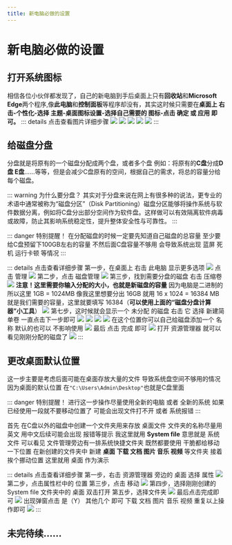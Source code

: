 ```yaml
---
title: 新电脑必做的设置
---
```


# 新电脑必做的设置

## 打开系统图标

相信各位小伙伴都发现了，自己的新电脑到手后桌面上只有**回收站**和**Microsoft Edge**两个程序,像**此电脑**和**控制面板**等程序却没有，其实这时候只需要在**桌面上 右击-个性化-选择 主题-桌面图标设置-选择自己需要的 图标-点击 确定 或 应用 即可。**
::: details 点击查看图片详细步骤
![](/image/Required/01.png)
![](/image/Required/02.png)
![](/image/Required/03.png)
![](/image/Required/04.png)
![](/image/Required/05.png)
:::

## 给磁盘分盘

分盘就是将原有的一个磁盘分配成两个盘，或者多个盘 例如：将原有的**C盘**分成**D盘 E盘**……等等，但是会减少C盘原有的空间，根据自己的需求，将总的容量分给每个磁盘。

::: warning 为什么要分盘？
其实对于分盘来说在网上有很多种的说法，更专业的术语中通常被称为“磁盘分区”（Disk Partitioning）磁盘分区能够将操作系统与软件数据分离，例如将C盘分出部分空间作为软件盘。这样做可以有效隔离软件病毒或故障，防止其影响系统稳定性，提升整体安全性与可靠性。
:::

::: danger 特别提醒！
在分配磁盘的时候一定要先知道自己磁盘的总容量 至少要给C盘预留下100GB左右的容量 不然后面C盘容量不够用 会导致系统出现 蓝屏 死机 运行卡顿 等情况
:::

<Linkcard url="https://blog.zhuns.top/fp/index.html" title="磁盘分盘计算器(点击打开)" description="自己做了一个简单的磁盘分盘计算器 比如说你想分配 256GB 就直接输入 256 复制结果就行" logo="/image/App/jsq.png"/>

::: details 点击查看详细步骤
第一步，在桌面上 右击 此电脑 显示更多选项
![](/image/Required/c01.png)
点击 管理
![](/image/Required/c02.png)
第二步，点击 磁盘管理
![](/image/Required/c03.png)
第三步，找到需要分盘的磁盘 右击 压缩卷
![](/image/Required/c04.png)
**注意！这里需要你输入分配的大小，也就是新磁盘的容量** 因为电脑是二进制的 所以这里 1GB = 1024MB 像我这里想要分出 16GB 就用 16 x 1024 = 16384 MB 就是我们需要的容量，这里就要填写 16384（**可以使用上面的“磁盘分盘计算器”小工具**）
![](/image/Required/c05.png)
第七步，这时候就会显示一个 未分配 的磁盘 右击 它 选择 新建简单卷 一直点击下一步即可
![](/image/Required/c06.png)
![](/image/Required/c07.png)
![](/image/Required/c08.png)
![](/image/Required/c09.png)
在这个位置你可以自己给磁盘添加一个 名称 默认的也可以 不影响使用
![](/image/Required/c10.png)
最后 点击 完成 即可
![](/image/Required/c11.png)
打开 资源管理器 就可以看见刚刚分配的磁盘了
![](/image/Required/c12.png)
:::

## 更改桌面默认位置

这一步主要是考虑后面可能在桌面存放大量的文件 导致系统盘空间不够用的情况 因为桌面的默认位置 在```"C:\Users\Admin\Desktop"```也就是C盘里面

::: danger 特别提醒！
进行这一步操作尽量使用全新的电脑 或者 全新的系统 如果已经使用一段就不要移动位置了 可能会出现文件打不开 或者 系统报错
:::

首先 在C盘以外的磁盘中创建一个文件夹用来存放 桌面文件 文件夹的名称尽量用 英文 用中文后续可能会出现 报错等提示 我这里就用 **System file** 意思就是 系统文件 可以看见 文件管理旁边有一排系统快捷文件夹 既然都要使用 干脆都给移动一下位置 在新创建的文件夹中 新建 **桌面 下载 文档 图片 音乐 视频** 等文件夹 接着挨个挪动位置 这里就用 桌面 作为演示

::: details 点击查看详细步骤
第一步，右击 资源管理器 旁边的 桌面 选择 属性
![](/image/Required/z01.png)
第二步，点击属性栏中的 位置 第三步，点击 移动
![](/image/Required/z02.png)
第四步，选择刚刚创建的 System file 文件夹中的 桌面 双击打开 第五步，选择文件夹
![](/image/Required/z03.png)
最后点击完成即可
![](/image/Required/z04.png)
出现弹窗点击 是（Y） 其他几个 即可 下载 文档 图片 音乐 视频 重复以上操作即可
![](/image/Required/z05.png)
:::

## 未完待续……
